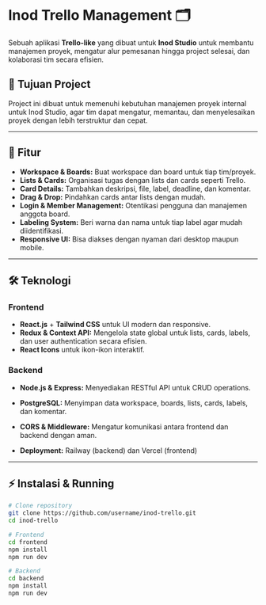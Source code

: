 # Inod Trello Management 🗂️

Sebuah aplikasi **Trello-like** yang dibuat untuk **Inod Studio** untuk membantu manajemen proyek, mengatur alur pemesanan hingga project selesai, dan kolaborasi tim secara efisien.

## 🎯 Tujuan Project
Project ini dibuat untuk memenuhi kebutuhan manajemen proyek internal untuk Inod Studio, agar tim dapat mengatur, memantau, dan menyelesaikan proyek dengan lebih terstruktur dan cepat.

---

## 🚀 Fitur

- **Workspace & Boards:** Buat workspace dan board untuk tiap tim/proyek.
- **Lists & Cards:** Organisasi tugas dengan lists dan cards seperti Trello.
- **Card Details:** Tambahkan deskripsi, file, label, deadline, dan komentar.
- **Drag & Drop:** Pindahkan cards antar lists dengan mudah.
- **Login & Member Management:** Otentikasi pengguna dan manajemen anggota board.
- **Labeling System:** Beri warna dan nama untuk tiap label agar mudah diidentifikasi.
- **Responsive UI:** Bisa diakses dengan nyaman dari desktop maupun mobile.

---

## 🛠️ Teknologi

### Frontend
- **React.js** + **Tailwind CSS** untuk UI modern dan responsive.
- **Redux & Context API:** Mengelola state global untuk lists, cards, labels, dan user authentication secara efisien.
- **React Icons** untuk ikon-ikon interaktif.

### Backend
- **Node.js & Express:** Menyediakan RESTful API untuk CRUD operations.
- **PostgreSQL:** Menyimpan data workspace, boards, lists, cards, labels, dan komentar.
- **CORS & Middleware:** Mengatur komunikasi antara frontend dan backend dengan aman.


- **Deployment:** Railway (backend) dan Vercel (frontend)

---

## ⚡ Instalasi & Running

```bash
# Clone repository
git clone https://github.com/username/inod-trello.git
cd inod-trello

# Frontend
cd frontend
npm install
npm run dev

# Backend
cd backend
npm install
npm run dev

```

